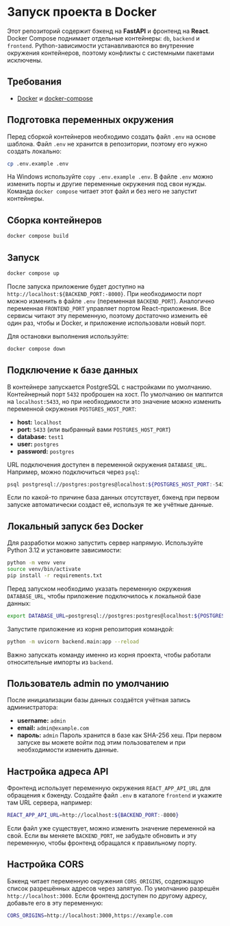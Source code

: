 # Запуск проекта в Docker

Этот репозиторий содержит бэкенд на **FastAPI** и фронтенд на **React**.
Docker Compose поднимает отдельные контейнеры: `db`, `backend` и `frontend`.
Python-зависимости устанавливаются во внутренние окружения контейнеров, поэтому конфликты с системными пакетами исключены.

## Требования
- [Docker](https://www.docker.com/) и [docker-compose](https://docs.docker.com/compose/)

## Подготовка переменных окружения
Перед сборкой контейнеров необходимо создать файл `.env` на основе шаблона.
Файл `.env` не хранится в репозитории, поэтому его нужно создать локально:
```bash
cp .env.example .env
```
На Windows используйте `copy .env.example .env`. В файле `.env` можно
изменить порты и другие переменные окружения под свои нужды.
Команда `docker compose` читает этот файл и без него не запустит контейнеры.

## Сборка контейнеров
```bash
docker compose build
```

## Запуск
```bash
docker compose up
```
После запуска приложение будет доступно на `http://localhost:${BACKEND_PORT:-8000}`.
При необходимости порт можно изменить в файле `.env` (переменная `BACKEND_PORT`).
Аналогично переменная `FRONTEND_PORT` управляет портом React-приложения.
Все сервисы читают эту переменную, поэтому достаточно изменить её один раз,
чтобы и Docker, и приложение использовали новый порт.

Для остановки выполнения используйте:
```bash
docker compose down
```

## Подключение к базе данных
В контейнере запускается PostgreSQL с настройками по умолчанию. Контейнерный
порт `5432` проброшен на хост. По умолчанию он маппится на `localhost:5433`,
но при необходимости это значение можно изменить переменной окружения
`POSTGRES_HOST_PORT`:
- **host:** `localhost`
- **port:** `5433` (или выбранный вами `POSTGRES_HOST_PORT`)
- **database:** `test1`
- **user:** `postgres`
- **password:** `postgres`

URL подключения доступен в переменной окружения `DATABASE_URL`. Например,
можно подключиться через `psql`:
```bash
psql postgresql://postgres:postgres@localhost:${POSTGRES_HOST_PORT:-5433}/test1
```
Если по какой-то причине база данных отсутствует, бэкенд при первом запуске
автоматически создаст её, используя те же учётные данные.

## Локальный запуск без Docker
Для разработки можно запустить сервер напрямую. Используйте Python 3.12 и установите зависимости:
```bash
python -m venv venv
source venv/bin/activate
pip install -r requirements.txt
```
Перед запуском необходимо указать переменную окружения `DATABASE_URL`, чтобы
приложение подключилось к локальной базе данных:
```bash
export DATABASE_URL=postgresql://postgres:postgres@localhost:${POSTGRES_HOST_PORT:-5433}/test1
```
Запустите приложение из корня репозитория командой:
```bash
python -m uvicorn backend.main:app --reload
```
Важно запускать команду именно из корня проекта, чтобы работали относительные импорты из `backend`.

## Пользователь admin по умолчанию
После инициализации базы данных создаётся учётная запись администратора:
- **username:** `admin`
- **email:** `admin@example.com`
- **пароль:** `admin`
Пароль хранится в базе как SHA-256 хеш. При первом запуске вы можете войти под этим пользователем и при необходимости изменить данные.

## Настройка адреса API
Фронтенд использует переменную окружения `REACT_APP_API_URL` для обращения к бэкенду.
Создайте файл `.env` в каталоге `frontend` и укажите там URL сервера, например:
```bash
REACT_APP_API_URL=http://localhost:${BACKEND_PORT:-8000}
```
Если файл уже существует, можно изменить значение переменной на свой.
Если вы меняете `BACKEND_PORT`, не забудьте обновить и эту переменную,
чтобы фронтенд обращался к правильному порту.

## Настройка CORS
Бэкенд читает переменную окружения `CORS_ORIGINS`, содержащую список
разрешённых адресов через запятую. По умолчанию разрешён
`http://localhost:3000`. Если фронтенд доступен по другому адресу,
добавьте его в эту переменную:
```bash
CORS_ORIGINS=http://localhost:3000,https://example.com
```
